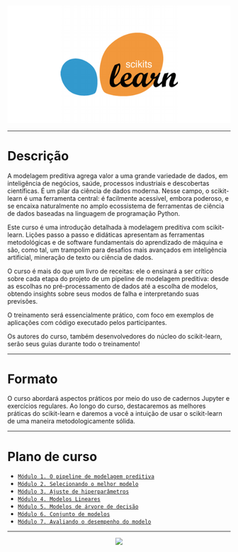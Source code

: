 <p align="center"> 
<img src="imagens/scikit-learn.png">
</p>


---

# Descrição

A modelagem preditiva agrega valor a uma grande variedade de dados, em inteligência de negócios, saúde, processos industriais e descobertas científicas. É um pilar da ciência de dados moderna. Nesse campo, o scikit-learn é uma ferramenta central: é facilmente acessível, embora poderoso, e se encaixa naturalmente no amplo ecossistema de ferramentas de ciência de dados baseadas na linguagem de programação Python.

Este curso é uma introdução detalhada à modelagem preditiva com scikit-learn. Lições passo a passo e didáticas apresentam as ferramentas metodológicas e de software fundamentais do aprendizado de máquina e são, como tal, um trampolim para desafios mais avançados em inteligência artificial, mineração de texto ou ciência de dados.

O curso é mais do que um livro de receitas: ele o ensinará a ser crítico sobre cada etapa do projeto de um pipeline de modelagem preditiva: desde as escolhas no pré-processamento de dados até a escolha de modelos, obtendo insights sobre seus modos de falha e interpretando suas previsões.

O treinamento será essencialmente prático, com foco em exemplos de aplicações com código executado pelos participantes.

Os autores do curso, também desenvolvedores do núcleo do scikit-learn, serão seus guias durante todo o treinamento!

---

# Formato

O curso abordará aspectos práticos por meio do uso de cadernos Jupyter e exercícios regulares. Ao longo do curso, destacaremos as melhores práticas do scikit-learn e daremos a você a intuição de usar o scikit-learn de uma maneira metodologicamente sólida.

---

# Plano de curso

* [`Módulo 1. O pipeline de modelagem preditiva`](https://github.com/RogerioLS/Scikit-Learn/tree/main/Module1_The_Predictive_Modeling_Pipeline)
* [`Módulo 2. Selecionando o melhor modelo`](https://github.com/RogerioLS/Scikit-Learn/tree/main/Module2_Selecting_the_best_model)
* [`Módulo 3. Ajuste de hiperparâmetros`](https://github.com/RogerioLS/Scikit-Learn/tree/main/Module3_hyperparameter_tuning)
* [`Módulo 4. Modelos Lineares`](https://github.com/RogerioLS/Scikit-Learn/tree/main/Module4_linear_model)
* [`Módulo 5. Modelos de árvore de decisão`](https://github.com/RogerioLS/Scikit-Learn/tree/main/Module5_decision_tree_models)
* [`Módulo 6. Conjunto de modelos`](https://github.com/RogerioLS/Scikit-Learn/tree/main/Module6_ensemble_of_models)
* [`Módulo 7. Avaliando o desempenho do modelo`](https://github.com/RogerioLS/Scikit-Learn/tree/main/Module7_evaluanting_model_performance)

---

<p align="center"> 
<img src="https://media.giphy.com/media/1kkxWqT5nvLXupUTwK/giphy.gif">
</p>
